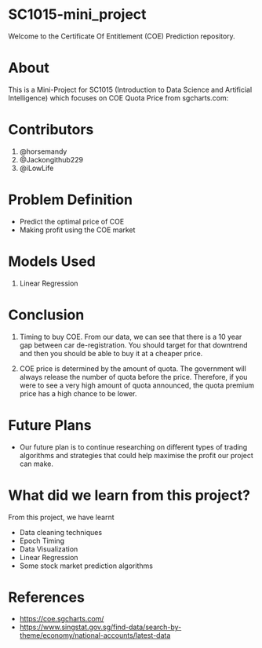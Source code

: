 # SC1015-mini_project
Welcome to the Certificate Of Entitlement (COE) Prediction repository.

# About
This is a Mini-Project for SC1015 (Introduction to Data Science and Artificial Intelligence) which focuses on COE Quota Price from sgcharts.com:

# Contributors
  1. @horsemandy
  2. @Jackongithub229
  3. @iLowLife

# Problem Definition
  * Predict the optimal price of COE 
  * Making profit using the COE market

# Models Used
  1. Linear Regression

# Conclusion
 1. Timing to buy COE.
    From our data, we can see that there is a 10 year gap between car de-registration. 
    You should target for that downtrend and then you should be able to buy it at a cheaper price.

 2. COE price is determined by the amount of quota.
    The government will always release the number of quota before the price.
    Therefore, if you were to see a very high amount of quota announced, the quota premium price has a high chance to be lower.

# Future Plans
 * Our future plan is to continue researching on different types of trading algorithms and strategies that could help maximise the profit our project can make.

# What did we learn from this project?
From this project, we have learnt
 * Data cleaning techniques
 * Epoch Timing
 * Data Visualization
 * Linear Regression
 * Some stock market prediction algorithms

# References
  - https://coe.sgcharts.com/
  - https://www.singstat.gov.sg/find-data/search-by-theme/economy/national-accounts/latest-data
